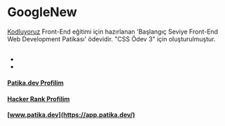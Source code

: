 # GoogleNew
[Kodluyoruz](https://www.kodluyoruz.org/)  Front-End eğitimi için hazırlanan 'Başlangıç Seviye Front-End Web Development Patikası' ödevidir. "CSS Ödev 3" için oluşturulmuştur.

##

- 
- 
#### [Patika.dev Profilim](https://app.patika.dev/canncelik)
#### [Hacker Rank Profilim](https://www.hackerrank.com/ogulcan_celik24)
#### [www.patika.dev](https://app.patika.dev/)